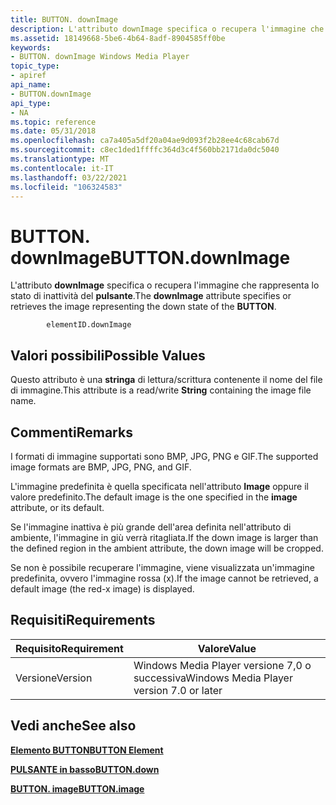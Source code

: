 ```yaml
---
title: BUTTON. downImage
description: L'attributo downImage specifica o recupera l'immagine che rappresenta lo stato di inattività del pulsante.
ms.assetid: 18149668-5be6-4b64-8adf-8904585ff0be
keywords:
- BUTTON. downImage Windows Media Player
topic_type:
- apiref
api_name:
- BUTTON.downImage
api_type:
- NA
ms.topic: reference
ms.date: 05/31/2018
ms.openlocfilehash: ca7a405a5df20a04ae9d093f2b28ee4c68cab67d
ms.sourcegitcommit: c8ec1ded1ffffc364d3c4f560bb2171da0dc5040
ms.translationtype: MT
ms.contentlocale: it-IT
ms.lasthandoff: 03/22/2021
ms.locfileid: "106324583"
---
```

# <a name="buttondownimage"></a><span data-ttu-id="49e1d-104">BUTTON. downImage</span><span class="sxs-lookup"><span data-stu-id="49e1d-104">BUTTON.downImage</span></span>

<span data-ttu-id="49e1d-105">L'attributo **downImage** specifica o recupera l'immagine che rappresenta lo stato di inattività del **pulsante**.</span><span class="sxs-lookup"><span data-stu-id="49e1d-105">The **downImage** attribute specifies or retrieves the image representing the down state of the **BUTTON**.</span></span>

``` syntax
        elementID.downImage
```

## <a name="possible-values"></a><span data-ttu-id="49e1d-106">Valori possibili</span><span class="sxs-lookup"><span data-stu-id="49e1d-106">Possible Values</span></span>

<span data-ttu-id="49e1d-107">Questo attributo è una **stringa** di lettura/scrittura contenente il nome del file di immagine.</span><span class="sxs-lookup"><span data-stu-id="49e1d-107">This attribute is a read/write **String** containing the image file name.</span></span>

## <a name="remarks"></a><span data-ttu-id="49e1d-108">Commenti</span><span class="sxs-lookup"><span data-stu-id="49e1d-108">Remarks</span></span>

<span data-ttu-id="49e1d-109">I formati di immagine supportati sono BMP, JPG, PNG e GIF.</span><span class="sxs-lookup"><span data-stu-id="49e1d-109">The supported image formats are BMP, JPG, PNG, and GIF.</span></span>

<span data-ttu-id="49e1d-110">L'immagine predefinita è quella specificata nell'attributo **Image** oppure il valore predefinito.</span><span class="sxs-lookup"><span data-stu-id="49e1d-110">The default image is the one specified in the **image** attribute, or its default.</span></span>

<span data-ttu-id="49e1d-111">Se l'immagine inattiva è più grande dell'area definita nell'attributo di ambiente, l'immagine in giù verrà ritagliata.</span><span class="sxs-lookup"><span data-stu-id="49e1d-111">If the down image is larger than the defined region in the ambient attribute, the down image will be cropped.</span></span>

<span data-ttu-id="49e1d-112">Se non è possibile recuperare l'immagine, viene visualizzata un'immagine predefinita, ovvero l'immagine rossa (x).</span><span class="sxs-lookup"><span data-stu-id="49e1d-112">If the image cannot be retrieved, a default image (the red-x image) is displayed.</span></span>

## <a name="requirements"></a><span data-ttu-id="49e1d-113">Requisiti</span><span class="sxs-lookup"><span data-stu-id="49e1d-113">Requirements</span></span>



| <span data-ttu-id="49e1d-114">Requisito</span><span class="sxs-lookup"><span data-stu-id="49e1d-114">Requirement</span></span> | <span data-ttu-id="49e1d-115">Valore</span><span class="sxs-lookup"><span data-stu-id="49e1d-115">Value</span></span> |
|--------------------|------------------------------------------------------|
| <span data-ttu-id="49e1d-116">Versione</span><span class="sxs-lookup"><span data-stu-id="49e1d-116">Version</span></span><br/> | <span data-ttu-id="49e1d-117">Windows Media Player versione 7,0 o successiva</span><span class="sxs-lookup"><span data-stu-id="49e1d-117">Windows Media Player version 7.0 or later</span></span><br/> |



## <a name="see-also"></a><span data-ttu-id="49e1d-118">Vedi anche</span><span class="sxs-lookup"><span data-stu-id="49e1d-118">See also</span></span>

<dl> <dt>

[<span data-ttu-id="49e1d-119">**Elemento BUTTON**</span><span class="sxs-lookup"><span data-stu-id="49e1d-119">**BUTTON Element**</span></span>](button-element.md)
</dt> <dt>

[<span data-ttu-id="49e1d-120">**PULSANTE in basso**</span><span class="sxs-lookup"><span data-stu-id="49e1d-120">**BUTTON.down**</span></span>](button-down.md)
</dt> <dt>

[<span data-ttu-id="49e1d-121">**BUTTON. image**</span><span class="sxs-lookup"><span data-stu-id="49e1d-121">**BUTTON.image**</span></span>](button-image.md)
</dt> </dl>

 

 





